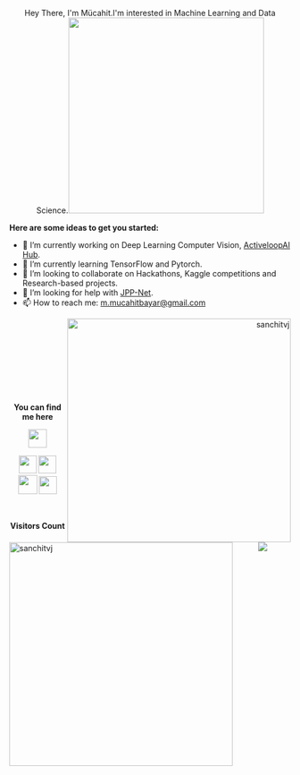 

<p  align="center">Hey There, I'm Mücahit.I'm interested in Machine Learning and Data Science.<img height="350" src = "https://media.giphy.com/media/mXnO9IiWWarkI/giphy.gif"></p>

**Here are some ideas to get you started:**

- 🔭 I’m currently working on Deep Learning Computer Vision, [ActiveloopAI Hub](https://github.com/activeloopai/Hub).
- 🌱 I’m currently learning TensorFlow and Pytorch.
- 👯 I’m looking to collaborate on Hackathons, Kaggle competitions and Research-based projects.
- 🤔 I’m looking for help with [JPP-Net](https://arxiv.org/pdf/1804.01984).
- 📫 How to reach me: m.mucahitbayar@gmail.com
<!--- 😄 Pronouns: Anything you like.
- ⚡ Fun fact: Undergrad in ECE but don't know why I chose that.  -->

<!--![](https://github-readme-stats.vercel.app/api?username=sanchitvj&show_icons=true&title_color=E88795&icon_color=FF33FF&text_color=D6BCD5&bg_color=151515&card_width="450")
<!--<img align='right' src='https://github.com/Rishit-dagli/Rishit-dagli/blob/master/images/octocat-anime.gif' width='200"'>  -->
<p align="right"><img align="right" src="https://github-readme-streak-stats.herokuapp.com/?user=sanchitvj&theme=radical" alt="sanchitvj" width="400" /></p>
<p align="left"> <img align="left" src="https://github-readme-stats.vercel.app/api?username=sanchitvj&show_icons=true&locale=en&theme=blue-green" alt="sanchitvj" width="400" /></p>  
<!--<p align="right"><img align="right" src="https://github-readme-streak-stats.herokuapp.com/?user=sanchitvj&" alt="sanchitvj" /></p>-->

<br><br><br><br><br><br><br><br><p align = "center"><b>You can find me here</b></p>
<p align = "center"><img align="center" src="https://github.com/rajput2107/rajput2107/blob/master/Assets/Handshake.gif" height="33px" /></p>  
<!--<p align = "center"><a><img src="https://icon-library.net//images/icon-programmer/icon-programmer-14.jpg" width="150px" height="150px" /></a></p>  -->
<p align = "center"><a href="https://www.linkedin.com/in/mucahit-bayar-a17098176/"><img src="https://github.com/hussainweb/hussainweb/blob/main/icons/linkedin.png" width="32px" height="32px"></a>  <a href="#"><img src="https://cdn.jsdelivr.net/npm/simple-icons@3.0.1/icons/medium.svg" width="32px" height="32px"></a>  <a href="https://www.kaggle.com/mcahitbayar"><img src="https://github.com/sanchitvj/sanchitvj/blob/master/kaggle%20icon.png" width="34px" height="34px"></a>  <a href="https://twitter.com/byr_mucahit"><img src="https://github.com/hussainweb/hussainweb/blob/main/icons/twitter.png" width="32px" height="32px"></a></p>  
  
<br><p align="center"><b>Visitors Count</b></p>  
<p align="center"><img align="center" src="https://profile-counter.glitch.me/{sanchitvj}/count.svg" /></p> 
<!-- https://cdn4.iconfinder.com/data/icons/logos-and-brands/512/189_Kaggle_logo_logos-512 -->
